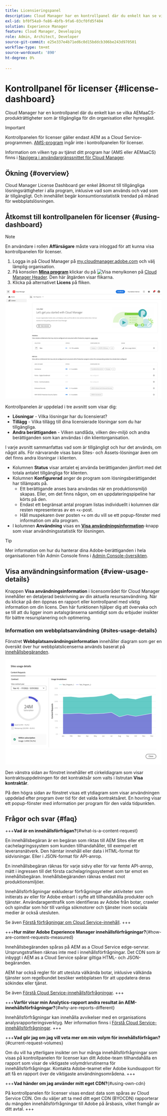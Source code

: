 ```yaml
---
title: Licensieringspanel
description: Cloud Manager har en kontrollpanel där du enkelt kan se vilka AEMaaCS-produkträttigheter som är tillgängliga för din organisation eller hyresgäst.
exl-id: bf0f54a9-fe86-4bfb-9fa6-03cf0fd5f404
solution: Experience Manager
feature: Cloud Manager, Developing
role: Admin, Architect, Developer
source-git-commit: e25e337e4b71ed6c0d15bddcb306be243d970501
workflow-type: tm+mt
source-wordcount: '890'
ht-degree: 0%

---
```



# Kontrollpanel för licenser {#license-dashboard}

Cloud Manager har en kontrollpanel där du enkelt kan se vilka AEMaaCS-produkträttigheter som är tillgängliga för din organisation eller hyresgäst.

>[!IMPORTANT]
>
>Kontrollpanelen för licenser gäller endast AEM as a Cloud Service-programmen. [AMS-program](https://experienceleague.adobe.com/sv/docs/experience-manager-cloud-manager/content/introduction) ingår inte i kontrollpanelen för licenser.
>
>Information om vilken typ av tjänst ditt program har (AMS eller AEMaaCS) finns i [Navigera i användargränssnittet för Cloud Manager](/help/implementing/cloud-manager/navigation.md#program-cards).

## Ökning {#overview}

Cloud Manager License Dashboard ger enkel åtkomst till tillgängliga lösningsrättigheter i alla program, inklusive vad som används och vad som är tillgängligt. Och innehållet begär konsumtionsstatistik trendad på månad för webbplatslösningen.

## Åtkomst till kontrollpanelen för licenser {#using-dashboard}

>[!NOTE]
>
>En användare i rollen **Affärsägare** måste vara inloggad för att kunna visa kontrollpanelen för licenser.

1. Logga in på Cloud Manager på [my.cloudmanager.adobe.com](https://my.cloudmanager.adobe.com/) och välj lämplig organisation.
1. På konsolen **[Mina program](/help/implementing/cloud-manager/navigation.md#my-programs)** klickar du på ![Visa menyikonen](https://spectrum.adobe.com/static/icons/workflow_18/Smock_ShowMenu_18_N.svg) på [Cloud Manager Header](/help/implementing/cloud-manager/navigation.md#cloud-manager-header). Den här åtgärden visar flikarna.
1. Klicka på alternativet **Licens** på fliken.

![Licensinstrumentpanel](assets/license-dashboard.png)

Kontrollpanelen är uppdelad i tre avsnitt som visar dig:

* **Lösningar** - Vilka lösningar har du licensierat?
* **Tillägg** - Vilka tillägg till dina licensierade lösningar som du har tillgängliga.
* **Andra berättiganden** - Vilken sandlåda, vilken dev-miljö och andra berättiganden som kan användas i din klientorganisation.

I varje avsnitt sammanfattas vad som är tillgängligt och hur det används, om något alls. För närvarande visas bara Sites- och Assets-lösningar även om det finns andra lösningar i klienten.

* Kolumnen **Status** visar antalet ej använda berättiganden jämfört med det totala antalet tillgängliga för klienten.
* Kolumnen **Konfigurerad** anger de program som lösningsberättigandet har tillämpats på.
   * Ett berättigande anses bara användas när en produktionsmiljö skapas. Eller, om det finns någon, om en uppdateringspipeline har körts på den.
   * Endast ett begränsat antal program listas individuellt i kolumnen där resten representeras av en `+x`-post.
   * Håll muspekaren över posten `+x` om du vill se ett popup-fönster med information om alla program.
* I kolumnen **Användning** visas en **[Visa användningsinformation](#view-usage-details)**-knapp som visar användningsstatistik för lösningen.

>[!TIP]
>
>Mer information om hur du hanterar dina Adobe-berättiganden i hela organisationen från Admin Console finns i [Admin Console-översikten](https://helpx.adobe.com/se/enterprise/using/admin-console.html).

## Visa användningsinformation {#view-usage-details}

<!--
The **View usage details** button gives access to the chosen solution's **Usage Details** window. This window gives a detailed breakdown including charts to show your solution's usage. How that usage is measured depends on the chosen solution. -->

Knappen **Visa användningsinformation** i licensområdet för Cloud Manager innehåller en detaljerad beskrivning av din aktuella resursanvändning. När du klickar på den öppnas en rapport eller kontrollpanel med viktig information om din licens. <!-- ADD THIS SENTENCE IF ASSETS USAGE DETAILS GETS REINSTATED ", such as the number of users, storage consumption, or bandwidth usage, depending on the type of services you're using." --> Den här funktionen hjälper dig att övervaka och se till att du ligger inom avtalsgränserna samtidigt som du erbjuder insikter för bättre resursplanering och optimering.

### Information om webbplatsanvändning {#sites-usage-details}

Fönstret **Webbplatsanvändningsinformation** innehåller diagram som ger en översikt över hur webbplatslicenserna används baserat på [innehållsbegäranden](#what-is-a-content-request).

![Fönstret med användningsinformation för webbplatser](assets/sites-usage-details.png)

Den vänstra sidan av fönstret innehåller ett cirkeldiagram som visar kontraktsuppdelningen för det kontraktsår som valts i listrutan **Visa kontraktår**.

På den högra sidan av fönstret visas ett ytdiagram som visar användningen uppdelad efter program över tid för det valda kontraktsåret. En hovring visar ett popup-fönster med information per program för den valda tidpunkten.

<!-- REMOVED AS PER CQDOC-21983
### Assets usage details {#assets-usage-details}

The **Assets usage details** window, presents graphs giving an overview of the usage of your Assets licenses based on [storage](#storage) and [standard users](#standard-users). Select the appropriate tab to toggle between the views.

For both storage and standard users views, you can use the **Environment Type** dropdown to toggle the view between production, stage, and development environments.

#### Storage {#storage}

![Assets usage details window for storage](assets/assets-usage-details-storage.png)

The left side of the window presents a pie chart showing the contract breakdown for the contract year selected in the **View contract year** dropdown.

The right side of the window presents an area chart showing the usage broken down by program over time for the selected contract year. A hover reveals a popup with details per program for the selected point in time.

#### Standard Users {#standard-users}

![Assets usage details window for standard-users](assets/assets-usage-details-standard-users.png)

The left side of the window presents a pie chart showing the contract breakdown for the contract year selected in the **View contract year** dropdown.

The right side of the window presents an area chart showing the usage broken down by program over time for the selected contract year. A hover reveals a popup with details per program for the selected point in time. -->

## Frågor och svar {#faq}

+++**Vad är en innehållsförfrågan?**{#what-is-a-content-request}

En innehållsbegäran är en begäran som riktas till AEM Sites eller ett cachelagringssystem som kunden tillhandahåller, till exempel ett leveransnätverk. Den hämtar innehåll eller data i HTML-format för sidvisningar. Eller i JSON-format för API-anrop.

En innehållsbegäran räknas för varje sidvy eller för var femte API-anrop, mätt i ingressen till det första cachelagringssystemet som tar emot en innehållsbegäran. Innehållsbegäranden räknas endast mot produktionsmiljöer.

Innehållsförfrågningar exkluderar förfrågningar eller aktiviteter som initierats av eller för Adobe enbart i syfte att tillhandahålla produkter och tjänster. Användaragenttrafik som identifieras av Adobe från botar, crawler och spindlar som hör till vanliga sökmotorer och tjänster inom sociala medier är också utesluten.

Se även [Förstå förfrågningar om Cloud Service-innehåll](/help/implementing/cloud-manager/content-requests.md).
+++

+++**Hur mäter Adobe Experience Manager innehållsförfrågningar?**{#how-are-content-requests-measured}

Innehållsbegäranden spåras på AEM as a Cloud Service edge-servrar. Ursprungstrafiken räknas inte med i innehållsförfrågningar. Det CDN som är inbyggt i AEM as a Cloud Service spårar giltiga HTML- och JSON-begäranden.

AEM har också regler för att utesluta välkända botar, inklusive välkända tjänster som regelbundet besöker webbplatsen för att uppdatera deras sökindex eller tjänst.

Se även [Förstå Cloud Service-innehållsförfrågningar](/help/implementing/cloud-manager/content-requests.md).
+++

+++**Varför visar min Analytics-rapport andra resultat än AEM-innehållsförfrågningar?**{#why-are-reports-different}

Innehållsförfrågningar kan innehålla avvikelser med en organisations analysrapporteringsverktyg. Mer information finns i [Förstå Cloud Service-innehållsförfrågningar](/help/implementing/cloud-manager/content-requests.md).
+++

+++**Vad gör jag om jag vill veta mer om min volym för innehållsförfrågan?**{#current-request-volumes}

Om du vill ha ytterligare insikter om hur många innehållsförfrågningar som visas på kontrollpanelen för licenser kan ditt Adobe-team tillhandahålla en rapport som visar de viktigaste volymdrivrutinerna för innehållsförfrågningar. Kontakta Adobe-teamet eller Adobe kundsupport för att få en rapport över de viktigaste användningsområdena.
+++

+++**Vad händer om jag använder mitt eget CDN?**{#using-own-cdn}

På kontrollpanelen för licenser visas endast data som spåras av Cloud Service CDN. Om du väljer att ta med ditt eget CDN (BYOCDN) rapporterar du mängden innehållsförfrågningar till Adobe på årsbasis, vilket framgår av ditt avtal.
+++


